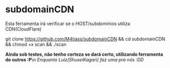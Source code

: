 # subdomainCDN
Esta ferramenta irá verificar se o HOST/subdomínios utiliza CDN(CloudFlare)

git clone https://github.com/M4tiass/subdomainCDN && cd subdomainCDN && chmod +x scan && ./scan

**Ainda sob testes, não tenho certeza se dará certo, utilizando ferramenta de outros :P**\n
*Enquanto Luiz(ShuseiKagari) faz uma pra nós :DD*
